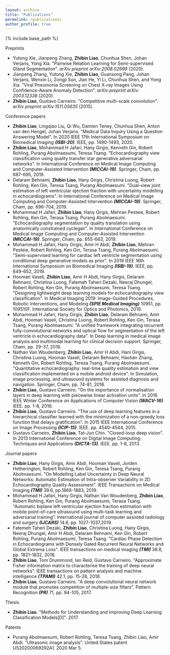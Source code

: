 ```yaml
---
layout: archive
title: "Publications"
permalink: /publications/
author_profile: true
---
```


{% include base_path %}

Preprints
* Yutong Xie, Jianpeng Zhang, **Zhibin Liao**, Chunhua Shen, Johan Verjans, Yong Xia. "Pairwise Relation Learning for Semi-supervised Gland Segmentation". *arXiv preprint arXiv:2008.02699* (2020).
* Jianpeng Zhang, Yutong Xie, **Zhibin Liao**, Guansong Pang, Johan Verjans, Wenxin Li, Zongji Sun, Jian He, Yi Li, Chunhua Shen, and Yong Xia. "Viral Pneumonia Screening on Chest X-ray Images
Using Confidence-Aware Anomaly Detection". *arXiv preprint arXiv: 2003.12338* (2020).
* **Zhibin Liao**, Gustavo Carneiro. "Competitive multi-scale convolution". *arXiv preprint arXiv:1511.05635* (2015).

Conference papers
* **Zhibin Liao**, Lingqiao Liu, Qi Wu, Damien Teney, Chunhua Shen, Anton van den Hengel, Johan Verjans. "Medical Data Inquiry Using a Question Answering Model". In 2020 IEEE 17th International Symposium on Biomedical Imaging ***(ISBI-20)***. IEEE, pp. 1490-1493, 2020.
* **Zhibin Liao**, Mohammad H Jafari, Hany Girgis, Kenneth Gin, Robert Rohling, Purang Abolmaesumi, Teresa Tsang. "Echocardiography view classification using quality transfer star generative adversarial networks".  In International Conference on Medical Image Computing and Computer-Assisted Intervention ***(MICCAI-19)***. Springer, Cham, pp. 687-695, 2019.
* Delaram Behnami, **Zhibin Liao**, Hany Girgis, Christina Luong, Robert Rohling, Ken Gin, Teresa Tsang, Purang Abolmaesumi. "Dual-view joint estimation of left ventricular ejection fraction with uncertainty modelling in echocardiograms". In International Conference on Medical Image Computing and Computer-Assisted Intervention ***(MICCAI-19)***. Springer, Cham, pp. 696-704, 2019. 
* Mohammad H Jafari, **Zhibin Liao**, Hany Girgis, Mehran Pesteie, Robert Rohling, Ken Gin, Terasa Tsang, Purang Abolmaesumi. "Echocardiography segmentation by quality translation using anatomically constrained cyclegan". In International Conference on Medical Image Computing and Computer-Assisted Intervention ***(MICCAI-19)***. Springer, Cham, pp. 655-663, 2019. 
* Mohammad H Jafari, Hany Girgis, Amir H Abdi, **Zhibin Liao**, Mehran Pesteie, Robert Rohling, Ken Gin, Terasa Tsang, Purang Abolmaesumi. "Semi-supervised learning for cardiac left ventricle segmentation using conditional deep generative models as prior". In 2019 IEEE 16th International Symposium on Biomedical Imaging ***(ISBI-19)***. IEEE, pp. 649-652, 2019.
* Hooman Vaseli, **Zhibin Liao**, Amir H Abdi, Hany Girgis, Delaram Behnami, Christina Luong, Fatemeh Taheri Dezaki, Neeraj Dhungel, Robert Rohling, Ken Gin, Purang Abolmaesumi, Teresa Tsang. "Designing lightweight deep learning models for echocardiography view classification". In Medical Imaging 2019: Image-Guided Procedures, Robotic Interventions, and Modeling ***(SPIE Medical Imaging)*** 10951, pp. 109510F. International Society for Optics and Photonics, 2019.
* Mohammad H Jafari, Hany Girgis, **Zhibin Liao**, Delaram Behnami, Amir Abdi, Hooman Vaseli, Christina Luong, Robert Rohling, Ken Gin, Terasa Tsang, Purang Abolmaesumi. "A unified framework integrating recurrent fully-convolutional networks and optical flow for segmentation of the left ventricle in echocardiography data". In Deep learning in medical image analysis and multimodal learning for clinical decision support. Springer, Cham, pp. 29-37, 2018. 
* Nathan Van Woudenberg, **Zhibin Liao**, Amir H Abdi, Hani Girgis, Christina Luong, Hooman Vaseli, Delaram Behnami, Haotian Zhang, Kenneth Gin, Robert Rohling, Teresa Tsang, Purang Abolmaesumi. "Quantitative echocardiography: real-time quality estimation and view classification implemented on a mobile android device".  In Simulation, image processing, and ultrasound systems for assisted diagnosis and navigation. Springer, Cham, pp. 74-81, 2018. 
* **Zhibin Liao**, Gustavo Carneiro. "On the importance of normalisation layers in deep learning with piecewise linear activation units". In 2016 IEEE Winter Conference on Applications of Computer Vision ***(WACV-16)***. IEEE. pp. 1-8, 2016.
* **Zhibin Liao**, Gustavo Carneiro. "The use of deep learning features in a hierarchical classifier learned with the minimization of a non-greedy loss function that delays gratification". In 2015 IEEE International Conference on Image Processing ***(ICIP-15)***. IEEE. pp. 4540-4544, 2015. 
* Gustavo Carneiro, **Zhibin Liao**, Tat-Jun Chin. "Closed-loop deep vision". In 2013 International Conference on Digital Image Computing: Techniques and Applications ***(DICTA-13)***. IEEE. pp. 1-8, 2013. 


Journal papers

* **Zhibin Liao**, Hany Girgis, Amir Abdi, Hooman Vaseli, Jorden Hetherington, Robert Rohling, Ken Gin, Teresa Tsang, Purang Abolmaesumi. "On Modelling Label Uncertainty in Deep Neural Networks: Automatic Estimation of Intra-observer Variability in 2D Echocardiography Quality Assessment". IEEE Transactions on Medical Imaging ***(TMI)*** 39.6, pp.1868-1883, 2019.
* Mohammad H Jafari, Hany Girgis, Nathan Van Woudenberg, **Zhibin Liao**, Robert Rohling, Ken Gin, Purang Abolmaesumi, Terasa Tsang. "Automatic biplane left ventricular ejection fraction estimation with mobile point-of-care ultrasound using multi-task learning and adversarial training". International journal of computer assisted radiology and surgery ***(IJCARS)*** 14.6, pp. 1027-1037,2019.
* Fatemeh Taheri Dezaki, **Zhibin Liao**, Christina Luong, Hany Girgis, Neeraj Dhungel, Amir H Abdi, Delaram Behnami, Ken Gin, Robert Rohling, Purang Abolmaesumi, Teresa Tsang. "Cardiac Phase Detection in Echocardiograms with Densely Gated Recurrent Neural Networks and Global Extrema Loss". IEEE transactions on medical imaging ***(TMI)*** 38.8, pp. 1821-1832, 2018.
* **Zhibin Liao**, Tom Drummond, Ian Reid, Gustavo Carneiro. "Approximate Fisher information matrix to characterise the training of deep neural networks". IEEE transactions on pattern analysis and machine intelligence ***(TPAMI)*** 42.1, pp. 15-26, 2018.
* **Zhibin Liao**, Gustavo Carneiro. "A deep convolutional neural network module that promotes competition of multiple-size filters". Pattern Recognition ***(PR)*** 71, pp. 94-105, 2017.

Thesis
* **Zhibin Liao**. "Methods for Understanding and Improving Deep Learning Classification Models[D]". 2017.

Patents
* Purang Abolmaesumi, Robert Rohling, Teresa Tsang, Zhibin Liao, Amir Abdi. "Ultrasonic image analysis". United States patent US20200069292A1. 2020 Mar 5.



